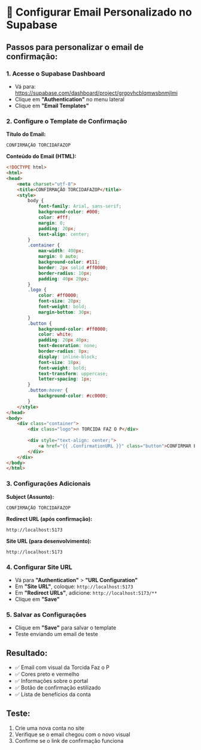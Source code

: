 # 📧 Configurar Email Personalizado no Supabase

## **Passos para personalizar o email de confirmação:**

### **1. Acesse o Supabase Dashboard**
- Vá para: https://supabase.com/dashboard/project/grgovhcblqmwsbnmjlmi
- Clique em **"Authentication"** no menu lateral
- Clique em **"Email Templates"**

### **2. Configure o Template de Confirmação**

**Título do Email:**
```
CONFIRMAÇÃO TORCIDAFAZOP
```

**Conteúdo do Email (HTML):**
```html
<!DOCTYPE html>
<html>
<head>
    <meta charset="utf-8">
    <title>CONFIRMAÇÃO TORCIDAFAZOP</title>
    <style>
        body { 
            font-family: Arial, sans-serif; 
            background-color: #000; 
            color: #fff; 
            margin: 0; 
            padding: 20px; 
            text-align: center;
        }
        .container { 
            max-width: 400px; 
            margin: 0 auto; 
            background-color: #111; 
            border: 2px solid #ff0000; 
            border-radius: 10px; 
            padding: 40px 20px; 
        }
        .logo { 
            color: #ff0000; 
            font-size: 28px; 
            font-weight: bold; 
            margin-bottom: 30px;
        }
        .button { 
            background-color: #ff0000; 
            color: white; 
            padding: 20px 40px; 
            text-decoration: none; 
            border-radius: 8px; 
            display: inline-block; 
            font-size: 18px;
            font-weight: bold;
            text-transform: uppercase;
            letter-spacing: 1px;
        }
        .button:hover {
            background-color: #cc0000;
        }
    </style>
</head>
<body>
    <div class="container">
        <div class="logo">🔥 TORCIDA FAZ O P</div>
        
        <div style="text-align: center;">
            <a href="{{ .ConfirmationURL }}" class="button">CONFIRMAR E-MAIL</a>
        </div>
    </div>
</body>
</html>
```

### **3. Configurações Adicionais**

**Subject (Assunto):**
```
CONFIRMAÇÃO TORCIDAFAZOP
```

**Redirect URL (após confirmação):**
```
http://localhost:5173
```

**Site URL (para desenvolvimento):**
```
http://localhost:5173
```

### **4. Configurar Site URL**
- Vá para **"Authentication"** > **"URL Configuration"**
- Em **"Site URL"**, coloque: `http://localhost:5173`
- Em **"Redirect URLs"**, adicione: `http://localhost:5173/**`
- Clique em **"Save"**

### **5. Salvar as Configurações**
- Clique em **"Save"** para salvar o template
- Teste enviando um email de teste

## **Resultado:**
- ✅ Email com visual da Torcida Faz o P
- ✅ Cores preto e vermelho
- ✅ Informações sobre o portal
- ✅ Botão de confirmação estilizado
- ✅ Lista de benefícios da conta

## **Teste:**
1. Crie uma nova conta no site
2. Verifique se o email chegou com o novo visual
3. Confirme se o link de confirmação funciona
